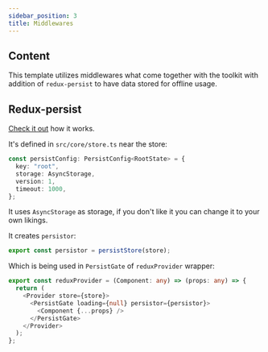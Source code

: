 ```yaml
---
sidebar_position: 3
title: Middlewares
---
```


## Content

This template utilizes middlewares what come together with the toolkit with addition of `redux-persist` to have data stored for offline usage.

## Redux-persist

[Check it out](https://github.com/rt2zz/redux-persist) how it works.

It's defined in `src/core/store.ts` near the store:

```typescript
const persistConfig: PersistConfig<RootState> = {
  key: "root",
  storage: AsyncStorage,
  version: 1,
  timeout: 1000,
};
```

It uses `AsyncStorage` as storage, if you don't like it you can change it to your own likings.

It creates `persistor`:

```typescript
export const persistor = persistStore(store);
```

Which is being used in `PersistGate` of `reduxProvider` wrapper:

```typescript jsx
export const reduxProvider = (Component: any) => (props: any) => {
  return (
    <Provider store={store}>
      <PersistGate loading={null} persistor={persistor}>
        <Component {...props} />
      </PersistGate>
    </Provider>
  );
};
```
